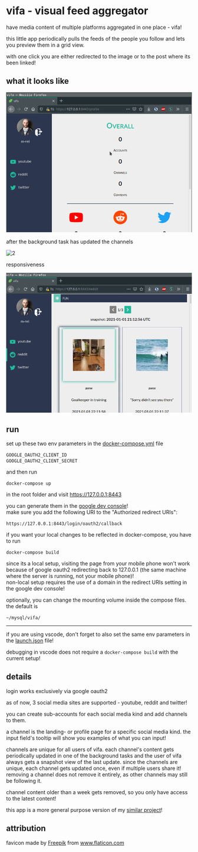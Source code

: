 # **vifa** - **vi**sual **f**eed **a**ggregator

have media content of multiple platforms aggregated in one place - vifa!

this little app periodically pulls the feeds of the people you follow and lets you preview them in a grid view.

with one click you are either redirected to the image or to the post where its been linked!

## what it looks like

![1](res/preview1.gif)

after the background task has updated the channels

![2](res/preview2.gif)

responsiveness

![3](res/preview3.gif)

## run

set up these two env parameters in the  [docker-compose.yml](docker-compose.yml) file

    GOOGLE_OAUTH2_CLIENT_ID
    GOOGLE_OAUTH2_CLIENT_SECRET
    
 and then run

    docker-compose up

in the root folder and visit https://127.0.0.1:8443

you can generate them in the [google dev console](https://console.developers.google.com/apis/credentials)!  
make sure you add the following URI to the "Authorized redirect URIs":

    https://127.0.0.1:8443/login/oauth2/callback

if you want your local changes to be reflected in docker-compose, you have to run

    docker-compose build

since its a local setup, visiting the page from your mobile phone won't work because of google oauth2 redirecting back to 127.0.0.1 (the same machine where the server is running, not your mobile phone)!  
non-local setup requires the use of a domain in the redirect URIs setting in the google dev console!

optionally, you can change the mounting volume inside the compose files.  
the default is

    ~/mysql/vifa/

---

if you are using vscode, don't forget to also set the same env parameters in the [launch.json](.vscode/launch.json) file!

debugging in vscode does not require a `docker-compose build` with the current setup!

## details

login works exclusively via google oauth2

as of now, 3 social media sites are supported - youtube, reddit and twitter!

you can create sub-accounts for each social media kind and add channels to them.

a channel is the landing- or profile page for a specific social media kind. the input field's tooltip will show you examples of what you can input!

channels are unique for all users of vifa. each channel's content gets periodically updated in one of the background tasks and the user of vifa always gets a snapshot view of the last update. since the channels are unique, each channel gets updated once, even if multiple users share it! removing a channel does not remove it entirely, as other channels may still be following it.

channel content older than a week gets removed, so you only have access to the latest content!

this app is a more general purpose version of my [similar project](https://github.com/m-rei/youtube-feeds)!

## attribution

favicon made by [Freepik](https://www.flaticon.com/authors/freepik) from www.flaticon.com